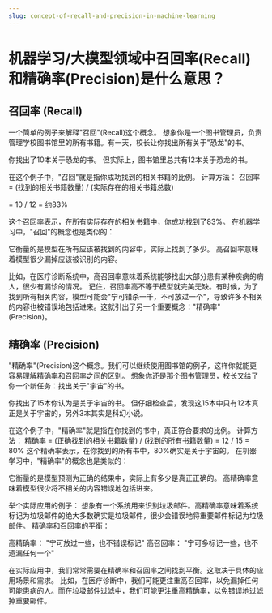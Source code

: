 ```yaml
---
slug: concept-of-recall-and-precision-in-machine-learning
---
```


# 机器学习/大模型领域中召回率(Recall)和精确率(Precision)是什么意思？

## 召回率 (Recall)

一个简单的例子来解释"召回"(Recall)这个概念。
想象你是一个图书管理员，负责管理学校图书馆里的所有书籍。有一天，校长让你找出所有关于"恐龙"的书。

你找出了10本关于恐龙的书。
但实际上，图书馆里总共有12本关于恐龙的书。

在这个例子中，"召回"就是指你成功找到的相关书籍的比例。
计算方法：
召回率 = (找到的相关书籍数量) / (实际存在的相关书籍总数)

= 10 / 12 = 约83%

这个召回率表示，在所有实际存在的相关书籍中，你成功找到了83%。
在机器学习中，"召回"的概念也是类似的：

它衡量的是模型在所有应该被找到的内容中，实际上找到了多少。
高召回率意味着模型很少漏掉应该被识别的内容。

比如，在医疗诊断系统中，高召回率意味着系统能够找出大部分患有某种疾病的病人，很少有漏诊的情况。
记住，召回率高不等于模型就完美无缺。有时候，为了找到所有相关内容，模型可能会"宁可错杀一千，不可放过一个"，导致许多不相关的内容也被错误地包括进来。这就引出了另一个重要概念："精确率"(Precision)。

## 精确率 (Precision)

"精确率"(Precision)这个概念。我们可以继续使用图书馆的例子，这样你就能更容易理解精确率和召回率之间的区别。
想象你还是那个图书管理员，校长又给了你一个新任务：找出关于"宇宙"的书。

你找出了15本你认为是关于宇宙的书。
但仔细检查后，发现这15本中只有12本真正是关于宇宙的，另外3本其实是科幻小说。

在这个例子中，"精确率"就是指在你找到的书中，真正符合要求的比例。
计算方法：
精确率 = (正确找到的相关书籍数量) / (找到的所有书籍数量)
= 12 / 15
= 80%
这个精确率表示，在你找到的所有书中，80%确实是关于宇宙的。
在机器学习中，"精确率"的概念也是类似的：

它衡量的是模型预测为正确的结果中，实际上有多少是真正正确的。
高精确率意味着模型很少将不相关的内容错误地包括进来。

举个实际应用的例子：
想象有一个系统用来识别垃圾邮件。高精确率意味着系统标记为垃圾邮件的绝大多数确实是垃圾邮件，很少会错误地将重要邮件标记为垃圾邮件。
精确率和召回率的平衡：

高精确率： "宁可放过一些，也不错误标记"
高召回率： "宁可多标记一些，也不遗漏任何一个"

在实际应用中，我们常常需要在精确率和召回率之间找到平衡。这取决于具体的应用场景和需求。
比如，在医疗诊断中，我们可能更注重高召回率，以免漏掉任何可能患病的人。而在垃圾邮件过滤中，我们可能更注重高精确率，以免错误地过滤掉重要邮件。
